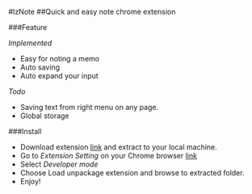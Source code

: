 #IzNote
##Quick and easy note chrome extension

###Feature

*Implemented*

* Easy for noting a memo
* Auto saving
* Auto expand your input

*Todo*

* Saving text from right menu on any page.
* Global storage

###Install

* Download extension [link](https://github.com/hitamu/iznote/archive/master.zip) and extract to your local machine.
* Go to *Extension Setting* on your Chrome browser [link](chrome://extensions/)
* Select *Developer mode*
* Choose Load unpackage extension and browse to extracted folder.
* Enjoy!